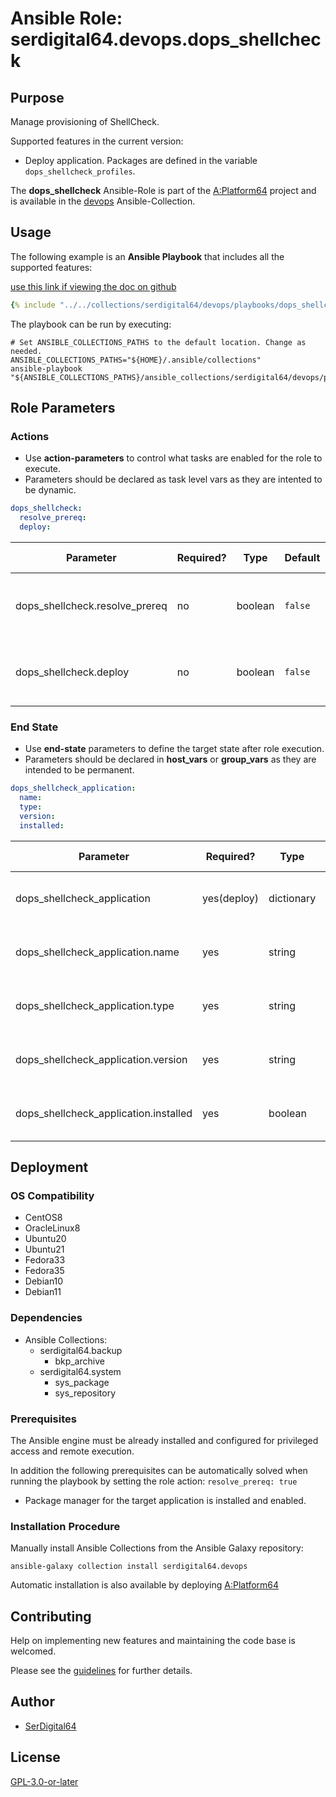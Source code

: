 # Ansible Role: serdigital64.devops.dops_shellcheck

## Purpose

Manage provisioning of ShellCheck.

Supported features in the current version:

- Deploy application. Packages are defined in the variable `dops_shellcheck_profiles`.

The **dops_shellcheck** Ansible-Role is part of the [A:Platform64](https://github.com/serdigital64/aplatform64) project and is available in the [devops](../collections/devops.md) Ansible-Collection.

## Usage

The following example is an **Ansible Playbook** that includes all the supported features:

[use this link if viewing the doc on github](../../collections/serdigital64/devops/playbooks/dops_shellcheck.yml)

```yaml
{% include "../../collections/serdigital64/devops/playbooks/dops_shellcheck.yml" %}
```

The playbook can be run by executing:

```shell
# Set ANSIBLE_COLLECTIONS_PATHS to the default location. Change as needed.
ANSIBLE_COLLECTIONS_PATHS="${HOME}/.ansible/collections"
ansible-playbook "${ANSIBLE_COLLECTIONS_PATHS}/ansible_collections/serdigital64/devops/playbooks/dops_shellcheck.yml"
```

## Role Parameters

### Actions

- Use **action-parameters** to control what tasks are enabled for the role to execute.
- Parameters should be declared as task level vars as they are intented to be dynamic.

```yaml
dops_shellcheck:
  resolve_prereq:
  deploy:
```

| Parameter                      | Required? | Type    | Default | Purpose / Value                             |
| ------------------------------ | --------- | ------- | ------- | ------------------------------------------- |
| dops_shellcheck.resolve_prereq | no        | boolean | `false` | Enable automatic resolution of prequisites  |
| dops_shellcheck.deploy         | no        | boolean | `false` | Enable installation of application packages |

### End State

- Use **end-state** parameters to define the target state after role execution.
- Parameters should be declared in **host_vars** or **group_vars** as they are intended to be permanent.

```yaml
dops_shellcheck_application:
  name:
  type:
  version:
  installed:
```

| Parameter                             | Required?   | Type       | Default        | Purpose / Value                    |
| ------------------------------------- | ----------- | ---------- | -------------- | ---------------------------------- |
| dops_shellcheck_application           | yes(deploy) | dictionary |                | Set application package end state  |
| dops_shellcheck_application.name      | yes         | string     | `"shellcheck"` | Select application package name    |
| dops_shellcheck_application.type      | yes         | string     | `"distro"`     | Select application package type    |
| dops_shellcheck_application.version   | yes         | string     | `"latest"`     | Select application package version |
| dops_shellcheck_application.installed | yes         | boolean    | `true`         | Set application package end state  |

## Deployment

### OS Compatibility

- CentOS8
- OracleLinux8
- Ubuntu20
- Ubuntu21
- Fedora33
- Fedora35
- Debian10
- Debian11

### Dependencies

- Ansible Collections:
  - serdigital64.backup
    - bkp_archive
  - serdigital64.system
    - sys_package
    - sys_repository

### Prerequisites

The Ansible engine must be already installed and configured for privileged access and remote execution.

In addition the following prerequisites can be automatically solved when running the playbook by setting the role action: `resolve_prereq: true`

- Package manager for the target application is installed and enabled.

### Installation Procedure

Manually install Ansible Collections from the Ansible Galaxy repository:

```shell
ansible-galaxy collection install serdigital64.devops
```

Automatic installation is also available by deploying [A:Platform64](https://aplatform64.readthedocs.io/en/latest/#deployment)

## Contributing

Help on implementing new features and maintaining the code base is welcomed.

Please see the [guidelines](../contributing/guidelines.md) for further details.

## Author

- [SerDigital64](https://serdigital64.github.io/)

## License

[GPL-3.0-or-later](https://www.gnu.org/licenses/gpl-3.0.txt)
